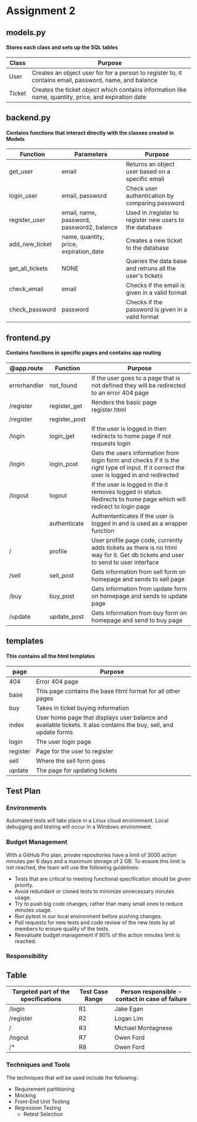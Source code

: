 # Assignment 2

## models.py
#### Stores each class and sets up the SQL tables

| Class  | Purpose                                                                                                |
|--------|--------------------------------------------------------------------------------------------------------|
| User   | Creates an object user for for a person to register to, it contains email, password, name, and balance |
| Ticket | Creates the ticket object which contains information like name, quantity, price, and expiration date   |

## backend.py
#### Contains functions that interact directly with the classes created in Models

| Function        | Parameters                                | Purpose                                                  |
|-----------------|-------------------------------------------|----------------------------------------------------------|
| get_user        | email                                     | Returns an object user based on a specific email         |
| login_user      | email, password                           | Check user authentication by comparing password          |
| register_user   | email, name, password, password2, balance | Used in /register to register new users to the database  |
| add_new_ticket  | name, quantity, price, expiration_date    | Creates a new ticket to the database                     |
| get_all_tickets | NONE                                      | Queries the data base and retruns all the user's tickets |
| check_email     | email                                     | Checks if the email is given in a valid format           |
| check_password  | password                                  | Checks if the password is given in a valid format        |

## frontend.py
#### Contains functions in specific pages and contains app routing

| @app.route   | Function      | Purpose                                                                                                                                    |
|--------------|---------------|--------------------------------------------------------------------------------------------------------------------------------------------|
| errorhandler | not_found     | If the user goes to a page that is not defined they will be redirected to an error 404 page                                                |
| /register    | register_get  | Renders the basic page register.html                                                                                                       |
| /register    | register_post |
| /login       | login_get     | If the user is logged in then redirects to home page if not requests login                                                                 |
| /login       | login_post    | Gets the users information from login form and checks if it is the right type of input. If it correct the user is logged in and redirected |
| /logout      | logout        | If the user is logged in the it removes logged in status. Redirects to home page which will redirect to login page                         |
|              | authenticate  | Authententicates if the user is logged in and is used as a wrapper function                                                                |
| /            | profile       | User profile page code, currently adds tickets as there is no html way for it. Get db tickets and user to send to user interface           |
| /sell        | sell_post     | Gets information from sell form on homepage and sends to sell page                                                                         |
| /buy         | buy_post      | Gets information from update form on homepage and sends to update page                                                                     |
| /update      | update_post   | Gets information from buy form on homepage and send to buy page                                                                            |

## templates
#### This contains all the html templates

| page     | Purpose                                                                                                           |
|----------|-------------------------------------------------------------------------------------------------------------------|
| 404      | Error 404 page                                                                                                    |
| base     | This page contains the base html format for all other pages                                                       |
| buy      | Takes in ticket buying information                                                                                |
| index    | User home page that displays user balance and available tickets. It also contains the buy, sell, and update forms |
| login    | The user login page                                                                                               |
| register | Page for the user to register                                                                                     |
| sell     | Where the sell form goes                                                                                          |
| update   | The page for updating tickets                                                                                     |

## Test Plan

### Environments
Automated tests will take place in a Linux cloud environment. Local debugging and testing will occur in a Windows environment.

### Budget Management 
With a GitHub Pro plan, private repositories have a limit of 3000 action minutes per 6 days and a maximum storage of 2 GB. To ensure this limit is not reached, the team will use the following guidelines:
- Tests that are critical to meeting functional specification should be given priority. 
- Avoid redundant or cloned tests to minimize unnecessary minutes usage.
- Try to push big code changes, rather than many small ones to reduce minutes usage.
- Run pytest in our local environment before pushing changes.
- Pull requests for new tests and code review of the new tests by all members to ensure quality of the tests.
- Reevaluate budget management if 90% of the action minutes limit is reached.

### Responsibility
## Table

| Targeted part of the specifications | Test Case Range | Person responsible - contact in case of failure  |
|-------------------------------------|-----------------|--------------------------------------------------|
| /login                              | R1              | Jake Egan                                        |
| /register                           | R2              | Logan Lim                                        |
| /                                   | R3              | Michael Montagnese                               |
| /logout                             | R7              | Owen Ford                                        |
| /*                                  | R8              | Owen Ford                                        |

### Techniques and Tools
The techniques that will be used include the following:
- Requirement partitioning
- Mocking
- Front-End Unit Testing
- Regression Testing
	- Retest Selection